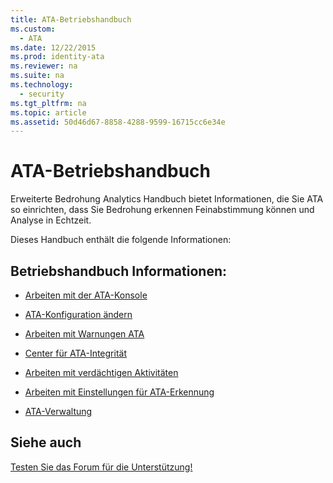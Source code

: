 ```yaml
---
title: ATA-Betriebshandbuch
ms.custom: 
  - ATA
ms.date: 12/22/2015
ms.prod: identity-ata
ms.reviewer: na
ms.suite: na
ms.technology: 
  - security
ms.tgt_pltfrm: na
ms.topic: article
ms.assetid: 50d46d67-8858-4288-9599-16715cc6e34e
---
```

# ATA-Betriebshandbuch
Erweiterte Bedrohung Analytics Handbuch bietet Informationen, die Sie ATA so einrichten, dass Sie Bedrohung erkennen Feinabstimmung können und Analyse in Echtzeit.

Dieses Handbuch enthält die folgende Informationen:


## Betriebshandbuch Informationen:

- [Arbeiten mit der ATA-Konsole](/Topic/Working+with+the+ATA+Console.md)

- [ATA-Konfiguration ändern](/Topic/Modifying+ATA+Configuration.md)

- [Arbeiten mit Warnungen ATA](/Topic/Working+with+ATA+Alerts.md)

- [Center für ATA-Integrität](/Topic/ATA+Health+Center.md)

- [Arbeiten mit verdächtigen Aktivitäten](/Topic/Working+with+Suspicious+Activities.md)

- [Arbeiten mit Einstellungen für ATA-Erkennung](/Topic/Working+with+ATA+Detection+Settings.md)

- [ATA-Verwaltung](/Topic/ATA+Database+Management.md)


## Siehe auch

[Testen Sie das Forum für die Unterstützung!](https://social.technet.microsoft.com/Forums/security/en-US/home?forum=mata)





